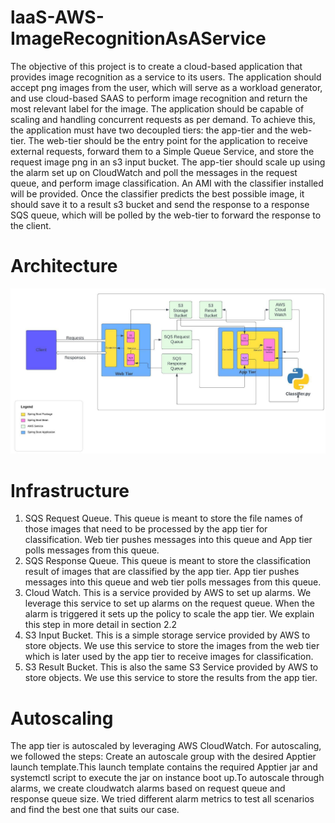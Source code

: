 # laaS-AWS-ImageRecognitionAsAService
The objective of this project is to create a cloud-based application that provides image recognition as a service to its users. The application should accept png images from the user, which will serve as a workload generator, and use cloud-based SAAS to perform image recognition and return the most relevant label for the image. The application should be capable of scaling and handling concurrent requests as per demand. To achieve this, the application must have two decoupled tiers: the app-tier and the web-tier. The web-tier should be the entry point for the application to receive external requests, forward them to a Simple Queue Service, and store the request image png in an s3 input bucket. The app-tier should scale up using the alarm set up on CloudWatch and poll the messages in the request queue, and perform image classification. An AMI with the classifier installed will be provided. Once the classifier predicts the best possible image, it should save it to a result s3 bucket and send the response to a response SQS queue, which will be polled by the web-tier to forward the response to the client.

# Architecture
![project arch image](https://github.com/dhanrajbhosale/laaS-AWS-ImageRecognitionAsAService/blob/86944948873d4076af398b5e222f21d16a62554d/cc_project_arch.png)

# Infrastructure
1. SQS Request Queue. This queue is meant to store the file names of those images that need to be processed by the app tier for classification. Web tier pushes messages into this queue and App tier polls messages from this queue.
2. SQS Response Queue. This queue is meant to store the classification result of images that are classified by the app tier. App tier pushes messages into this queue and web tier polls messages from this queue.
3. Cloud Watch. This is a service provided by AWS to set up alarms. We leverage this service to set up alarms on the request queue. When the alarm is triggered it sets up the policy to scale the app tier. We explain this step in more detail in section 2.2
4. S3 Input Bucket. This is a simple storage service provided by AWS to store objects. We use this service to store the images from the web tier which is later used by the app tier to receive images for classification.
5. S3 Result Bucket. This is also the same S3 Service provided by AWS to store objects. We use this service to store the results from the app tier.

# Autoscaling

The app tier is autoscaled by leveraging AWS CloudWatch. For autoscaling, we followed the steps:
Create an autoscale group with the desired Apptier launch template.This launch template contains the required Apptier jar and systemctl script to execute the jar on instance boot up.To autoscale through alarms, we create cloudwatch alarms based on request queue and response queue size. We tried different alarm metrics to test all scenarios and find the best one that suits our case.
